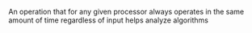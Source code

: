 An operation that for any given processor always operates in the same amount of time regardless of input 
	helps analyze algorithms 
